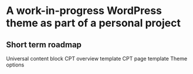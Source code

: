 # A work-in-progress WordPress theme as part of a personal project

<h2>Short term roadmap</h2>
Universal content block
CPT overview template
CPT page template
Theme options
